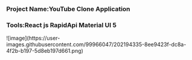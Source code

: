 <h3>Project Name:YouTube Clone Application</h3>
<h3 style={{color:'#FF4B16'}}>Tools:React js RapidApi Material UI 5</h3>
![image](https://user-images.githubusercontent.com/99966047/202194335-8ee9423f-dc8a-4f2b-b197-5d8eb197d661.png)

